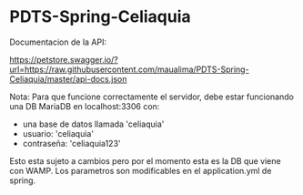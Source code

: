 # PDTS-Spring-Celiaquia
Documentacion de la API: 

https://petstore.swagger.io/?url=https://raw.githubusercontent.com/maualima/PDTS-Spring-Celiaquia/master/api-docs.json


Nota: Para que funcione correctamente el servidor, debe estar funcionando una DB MariaDB en localhost:3306 con:
 - una base de datos llamada 'celiaquia'
 - usuario: 'celiaquia'
 - contraseña: 'celiaquia123'
 
 Esto esta sujeto a cambios pero por el momento esta es la DB que viene con WAMP.
 Los parametros son modificables en el application.yml de spring.
